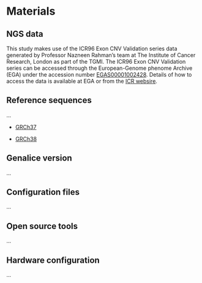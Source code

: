 # Materials

## NGS data
This study makes use of the ICR96 Exon CNV Validation series data generated by Professor Nazneen Rahman’s team at The Institute of Cancer Research, London as part of the TGMI. The ICR96 Exon CNV Validation series can be accessed through the European-Genome phenome Archive (EGA) under the accession number [EGAS00001002428](https://www.ebi.ac.uk/ega/studies/EGAS00001002428). Details of how to access the data is available at EGA or from the [ICR websire](www.icr.ac.uk/icr96).

## Reference sequences
...

* [GRCh37](ftp://ftp.ncbi.nlm.nih.gov/genomes/H_sapiens/GRCh37.p13_interim_annotation/)

* [GRCh38](ftp://ftp.ncbi.nlm.nih.gov/genomes/all/GCA/000/001/405/GCA_000001405.15_GRCh38)

## Genalice version
...

## Configuration files
...

## Open source tools
...

## Hardware configuration
...
